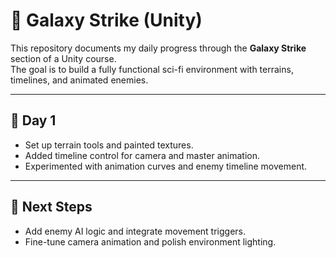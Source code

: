 # 🚀 Galaxy Strike (Unity)

This repository documents my daily progress through the **Galaxy Strike** section of a Unity course.  
The goal is to build a fully functional sci-fi environment with terrains, timelines, and animated enemies.

---

## 📅 Day 1
- Set up terrain tools and painted textures.  
- Added timeline control for camera and master animation.  
- Experimented with animation curves and enemy timeline movement.

---

## 🧠 Next Steps
- Add enemy AI logic and integrate movement triggers.  
- Fine-tune camera animation and polish environment lighting.
